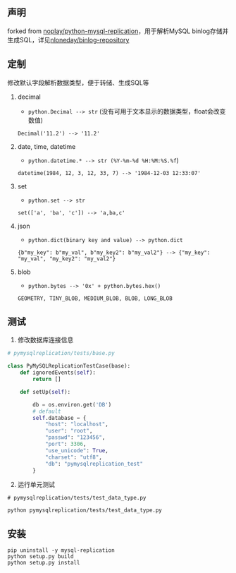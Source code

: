 ## 声明
forked from [noplay/python-mysql-replication](https://github.com/noplay/python-mysql-replication)，用于解析MySQL binlog存储并生成SQL，详见[nloneday/binlog-repository](https://github.com/nloneday/binlog-repository)

## 定制

修改默认字段解析数据类型，便于转储、生成SQL等

1. decimal
    - `python.Decimal --> str` (没有可用于文本显示的数据类型，float会改变数值)
    ```
    Decimal('11.2') --> '11.2'
    ```

2. date, time, datetime
    - `python.datetime.* --> str (%Y-%m-%d %H:%M:%S.%f`)
    ```
    datetime(1984, 12, 3, 12, 33, 7) --> '1984-12-03 12:33:07'
    ```
    
3. set
    - `python.set --> str`
    ```
    set(['a', 'ba', 'c']) --> 'a,ba,c'
    ```
    
4. json
    - `python.dict(binary key and value) --> python.dict`
    ```
    {b"my_key": b"my_val", b"my_key2": b"my_val2"} --> {"my_key": "my_val", "my_key2": "my_val2"}
    ```
5. blob
    - `python.bytes --> '0x' + python.bytes.hex()`
    ```
    GEOMETRY, TINY_BLOB, MEDIUM_BLOB, BLOB, LONG_BLOB
    ```
## 测试

1. 修改数据库连接信息
```python
# pymysqlreplication/tests/base.py

class PyMySQLReplicationTestCase(base):
    def ignoredEvents(self):
        return []

    def setUp(self):

        db = os.environ.get('DB')
        # default
        self.database = {
            "host": "localhost",
            "user": "root",
            "passwd": "123456",
            "port": 3306,
            "use_unicode": True,
            "charset": "utf8",
            "db": "pymysqlreplication_test"
        }
```    

2. 运行单元测试
```shell
# pymysqlreplication/tests/test_data_type.py

python pymysqlreplication/tests/test_data_type.py
```

## 安装
```shell
pip uninstall -y mysql-replication
python setup.py build
python setup.py install
```
